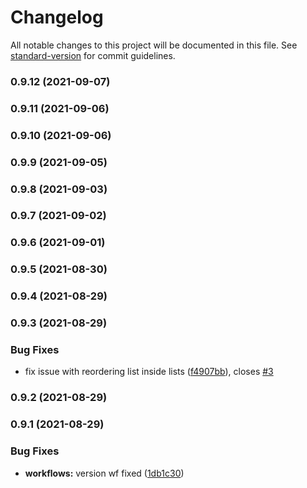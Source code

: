 # Changelog

All notable changes to this project will be documented in this file. See [standard-version](https://github.com/conventional-changelog/standard-version) for commit guidelines.

### 0.9.12 (2021-09-07)

### 0.9.11 (2021-09-06)

### 0.9.10 (2021-09-06)

### 0.9.9 (2021-09-05)

### 0.9.8 (2021-09-03)

### 0.9.7 (2021-09-02)

### 0.9.6 (2021-09-01)

### 0.9.5 (2021-08-30)

### 0.9.4 (2021-08-29)

### 0.9.3 (2021-08-29)


### Bug Fixes

* fix issue with reordering list inside lists ([f4907bb](https://github.com/ged-odoo/blockdom/commit/f4907bb2986a22ce887949f4fff182fccdc0f9eb)), closes [#3](https://github.com/ged-odoo/blockdom/issues/3)

### 0.9.2 (2021-08-29)

### 0.9.1 (2021-08-29)


### Bug Fixes

* **workflows:** version wf fixed ([1db1c30](https://github.com/ged-odoo/blockdom/commit/1db1c30981670d67bbf8fccbe9880b9506b1f08f))
